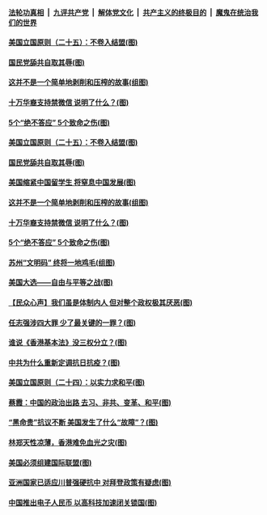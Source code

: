 ####  [法轮功真相](../../../../basic/blob/master/README.md?t=09141931) &nbsp;|&nbsp; [九评共产党](../../../../9ping.md/blob/master/README.md?t=09141931) &nbsp;|&nbsp; [解体党文化](../../../../jtdwh.md/blob/master/README.md?t=09141931)  &nbsp;|&nbsp; [共产主义的终极目的](../../../../gczydzjmd.md/blob/master/README.md?t=09141931) &nbsp;|&nbsp; [魔鬼在统治我们的世界](../../../../mgztzwmdsj.md/blob/master/README.md?t=09141931) 


#### [美国立国原则（二十五）：不卷入结盟(图)](../pages/p4/944292.md?t=09141931) 

#### [国民党舔共自取其辱(图)](../pages/p4/946047.md?t=09141931) 

#### [这并不是一个简单地剥削和压榨的故事(组图)](../pages/p4/946053.md?t=09141931) 

#### [十万华裔支持禁微信 说明了什么？(图)](../pages/p4/946052.md?t=09141931) 

#### [5个“绝不答应” 5个致命之伤(图)](../pages/p4/946000.md?t=09141931) 


#### [美国立国原则（二十五）：不卷入结盟(图)](../pages/p4/944292.md?t=09141931) 

#### [国民党舔共自取其辱(图)](../pages/p4/946047.md?t=09141931) 

#### [美国缩紧中国留学生 将窒息中国发展(图)](../pages/p4/946046.md?t=09141931) 

#### [这并不是一个简单地剥削和压榨的故事(组图)](../pages/p4/946053.md?t=09141931) 

#### [十万华裔支持禁微信 说明了什么？(图)](../pages/p4/946052.md?t=09141931) 

#### [5个“绝不答应” 5个致命之伤(图)](../pages/p4/946000.md?t=09141931) 

#### [苏州“文明码” 终将一地鸡毛(组图)](../pages/p4/945974.md?t=09141931) 

#### [美国大选——自由与平等之战(图)](../pages/p4/945915.md?t=09141931) 

#### [【民众心声】我们虽是体制内人 但对整个政权极其厌恶(图)](../pages/p4/945260.md?t=09141931) 

#### [任志强涉四大罪 少了最关键的一罪？(图)](../pages/p4/945910.md?t=09141931) 

#### [谁说《香港基本法》没三权分立？(图)](../pages/p4/945914.md?t=09141931) 

#### [中共为什么重新定调抗日抗疫？(图)](../pages/p4/945865.md?t=09141931) 

#### [美国立国原则（二十四）：以实力求和平(图)](../pages/p4/944291.md?t=09141931) 

#### [蔡霞：中国的政治出路 去习、非共、变革、和平(图)](../pages/p4/945968.md?t=09141931) 

#### [“黑命贵”抗议不断 美国发生了什么“故障”？(图)](../pages/p4/945930.md?t=09141931) 

#### [林郑天性凉薄，香港难免血光之灾(图)](../pages/p4/945844.md?t=09141931) 

#### [美国必须组建国际联盟(图)](../pages/p4/945841.md?t=09141931) 

#### [亚洲国家已适应川普强硬抗中 对拜登政策有疑虑(图)](../pages/p4/945842.md?t=09141931) 

#### [中国推出电子人民币 以高科技加速闭关锁国(图)](../pages/p4/945834.md?t=09141931) 

